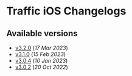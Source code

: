 # Traffic iOS Changelogs

## Available versions

* [v3.2.0](releases/3.2.0/index.md) (_17 Mar 2023_)
* [v3.1.0](releases/3.1.0/index.md) (_15 Feb 2023_)
* [v3.0.4](releases/3.0.4/index.md) (_10 Jan 2023_)
* [v3.0.2](releases/3.0.2/index.md) (_20 Oct 2022_)
